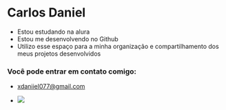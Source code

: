 # Carlos Daniel

- Estou estudando na alura
- Estou me desenvolvendo no Github
- Utilizo esse espaço para a minha organização e compartilhamento dos meus projetos desenvolvidos

### Você pode entrar em contato comigo:

- xdaniiel077@gmail.com

- ![](https://media1.tenor.com/m/fYor2mjz-r4AAAAd/ronaldo.gif)

